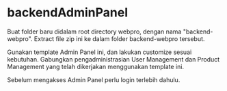 # backendAdminPanel

Buat folder baru didalam root directory webpro, dengan nama "backend-webpro".
Extract file zip ini ke dalam folder backend-webpro tersebut. 

Gunakan template Admin Panel ini, dan lakukan customize sesuai kebutuhan.
Gabungkan pengadministrasian User Management dan Product Management yang telah dikerjakan menggunakan template ini.

Sebelum mengakses Admin Panel perlu login terlebih dahulu.
